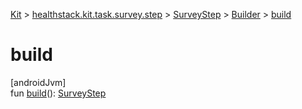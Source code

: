 
[Kit](../../../../kit.html) > [healthstack.kit.task.survey.step](../../index.html) > [SurveyStep](../index.html) > [Builder](index.html) > [build](build.html)



# build



[androidJvm]\
fun [build](build.html)(): [SurveyStep](../index.html)




